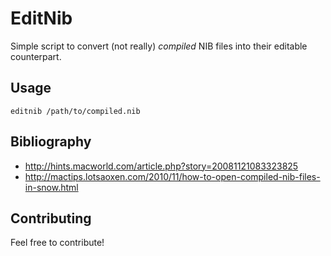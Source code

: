 # EditNib

Simple script to convert (not really) *compiled* NIB files into their editable counterpart.

## Usage

    editnib /path/to/compiled.nib

## Bibliography
- http://hints.macworld.com/article.php?story=20081121083323825
- http://mactips.lotsaoxen.com/2010/11/how-to-open-compiled-nib-files-in-snow.html

## Contributing

Feel free to contribute!
